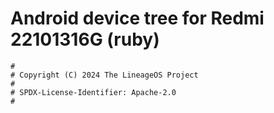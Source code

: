 # Android device tree for Redmi 22101316G (ruby)

```
#
# Copyright (C) 2024 The LineageOS Project
#
# SPDX-License-Identifier: Apache-2.0
#
```
